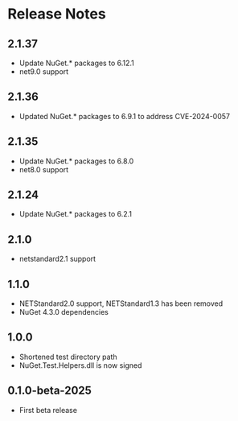 # Release Notes

## 2.1.37
* Update NuGet.* packages to 6.12.1
* net9.0 support

## 2.1.36
* Updated NuGet.* packages to 6.9.1 to address CVE-2024-0057

## 2.1.35
* Update NuGet.* packages to 6.8.0
* net8.0 support

## 2.1.24
* Update NuGet.* packages to 6.2.1

## 2.1.0
* netstandard2.1 support

## 1.1.0
* NETStandard2.0 support, NETStandard1.3 has been removed
* NuGet 4.3.0 dependencies

## 1.0.0
* Shortened test directory path
* NuGet.Test.Helpers.dll is now signed

## 0.1.0-beta-2025
* First beta release